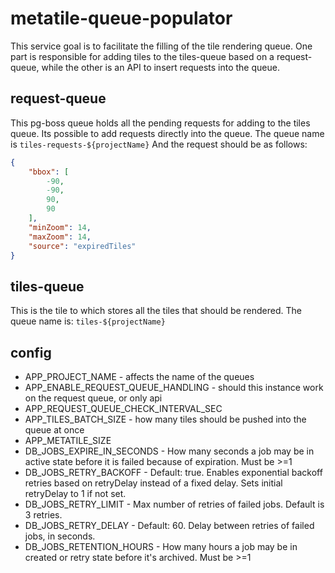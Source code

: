 # metatile-queue-populator
This service goal is to facilitate the filling of the tile rendering queue.
One part is responsible for adding tiles to the tiles-queue based on a request-queue, while the other is an API to insert requests into the queue.

## request-queue
This pg-boss queue holds all the pending requests for adding to the tiles queue.
Its possible to add requests directly into the queue.
The queue name is `tiles-requests-${projectName}`
And the request should be as follows:
```json
{
    "bbox": [
        -90,
        -90,
        90,
        90
    ],
    "minZoom": 14,
    "maxZoom": 14,
    "source": "expiredTiles"
}
```

## tiles-queue
This is the tile to which stores all the tiles that should be rendered.
The queue name is: `tiles-${projectName}`

## config
- APP_PROJECT_NAME - affects the name of the queues
- APP_ENABLE_REQUEST_QUEUE_HANDLING - should this instance work on the request queue, or only api
- APP_REQUEST_QUEUE_CHECK_INTERVAL_SEC
- APP_TILES_BATCH_SIZE - how many tiles should be pushed into the queue at once
- APP_METATILE_SIZE
- DB_JOBS_EXPIRE_IN_SECONDS - How many seconds a job may be in active state before it is failed because of expiration. Must be >=1
- DB_JOBS_RETRY_BACKOFF - Default: true. Enables exponential backoff retries based on retryDelay instead of a fixed delay. Sets initial retryDelay to 1 if not set.
- DB_JOBS_RETRY_LIMIT - Max number of retries of failed jobs. Default is 3 retries.
- DB_JOBS_RETRY_DELAY - Default: 60. Delay between retries of failed jobs, in seconds.
- DB_JOBS_RETENTION_HOURS - How many hours a job may be in created or retry state before it's archived. Must be >=1